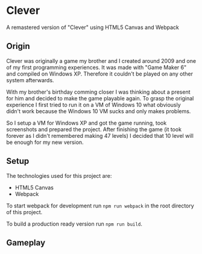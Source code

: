 # Clever
A remastered version of "Clever" using HTML5 Canvas and Webpack



## Origin

Clever was originally a game my brother and I created around 2009 and one of my first programming experiences. It was made with "Game Maker 6" and compiled on Windows XP. Therefore it couldn't be played on any other system afterwards.

With my brother's birthday comming closer I was thinking about a present for him and decided to make the game playable again. 
To grasp the original experience I first tried to run it on a VM of Windows 10 what obviously didn't work because the Windows 10 VM sucks and only makes problems.

So I setup a VM for Windows XP and got the game running, took screenshots and prepared the project. After finishing the game (it took forever as I didn't remembered making 47 levels) I decided that 10 level will be enough for my new version.

## Setup

The technologies used for this project are:

* HTML5 Canvas
* Webpack

To start webpack for development run `npm run webpack` in the root directory of this project.

To build a production ready version run `npm run build`.

## Gameplay

